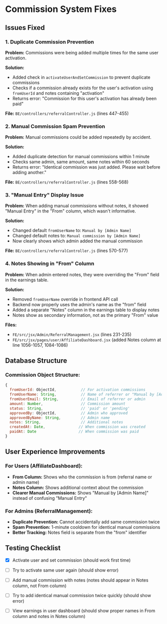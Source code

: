 # Commission System Fixes

## Issues Fixed

### 1. **Duplicate Commission Prevention**
**Problem:** Commissions were being added multiple times for the same user activation.

**Solution:** 
- Added check in `activateUserAndSetCommission` to prevent duplicate commissions
- Checks if a commission already exists for the user's activation using `fromUserId` and notes containing "activation"
- Returns error: "Commission for this user's activation has already been paid"

**File:** `BE/controllers/referralController.js` (lines 447-455)

### 2. **Manual Commission Spam Prevention**
**Problem:** Manual commissions could be added repeatedly by accident.

**Solution:**
- Added duplicate detection for manual commissions within 1 minute
- Checks same admin, same amount, same notes within 60 seconds
- Returns error: "Identical commission was just added. Please wait before adding another."

**File:** `BE/controllers/referralController.js` (lines 558-568)

### 3. **"Manual Entry" Display Issue**
**Problem:** When adding manual commissions without notes, it showed "Manual Entry" in the "From" column, which wasn't informative.

**Solution:**
- Changed default `fromUserName` to: `Manual by [Admin Name]`
- Changed default notes to: `Manual commission by [Admin Name]`
- Now clearly shows which admin added the manual commission

**File:** `BE/controllers/referralController.js` (lines 570-577)

### 4. **Notes Showing in "From" Column**
**Problem:** When admin entered notes, they were overriding the "From" field in the earnings table.

**Solution:**
- Removed `fromUserName` override in frontend API call
- Backend now properly uses the admin's name as the "from" field
- Added a separate "Notes" column in the earnings table to display notes
- Notes show as secondary information, not as the primary "From" value

**Files:**
- `FE/src/jsx/Admin/ReferralManagement.jsx` (lines 231-235)
- `FE/src/jsx/pages/user/AffiliateDashboard.jsx` (added Notes column at line 1056-1057, 1084-1086)

## Database Structure

### Commission Object Structure:
```javascript
{
  fromUserId: ObjectId,           // For activation commissions
  fromUserName: String,           // Name of referrer or "Manual by [Admin]"
  fromUserEmail: String,          // Email of referrer or admin
  amount: Number,                 // Commission amount
  status: String,                 // 'paid' or 'pending'
  approvedBy: ObjectId,           // Admin who approved
  approvedByName: String,         // Admin name
  notes: String,                  // Additional notes
  createdAt: Date,               // When commission was created
  paidAt: Date                   // When commission was paid
}
```

## User Experience Improvements

### For Users (AffiliateDashboard):
- **From Column:** Shows who the commission is from (referral name or admin name)
- **Notes Column:** Shows additional context about the commission
- **Clearer Manual Commissions:** Shows "Manual by [Admin Name]" instead of confusing "Manual Entry"

### For Admins (ReferralManagement):
- **Duplicate Prevention:** Cannot accidentally add same commission twice
- **Spam Prevention:** 1-minute cooldown for identical manual commissions
- **Better Tracking:** Notes field is separate from the "from" identifier

## Testing Checklist

- [x] Activate user and set commission (should work first time)
- [ ] Try to activate same user again (should show error)
- [ ] Add manual commission with notes (notes should appear in Notes column, not From column)
- [ ] Try to add identical manual commission twice quickly (should show error)
- [ ] View earnings in user dashboard (should show proper names in From column and notes in Notes column)

